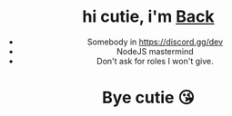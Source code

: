 <div align="center">
  <h1>hi cutie, i'm <a href="https://twitter.com/Backiscute">Back</a></h1>
  <p>

- Somebody in https://discord.gg/dev
- NodeJS mastermind
- Don't ask for roles I won't give.</p>
</div>
<div align="center">
  <h1>Bye cutie 😘</h1>
</div>
